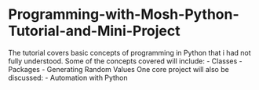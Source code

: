 # Programming-with-Mosh-Python-Tutorial-and-Mini-Project
 The tutorial covers basic concepts of programming in Python that i had not fully understood.  Some of the concepts covered will include:  - Classes - Packages - Generating Random Values  One core project will also be discussed: - Automation with Python
